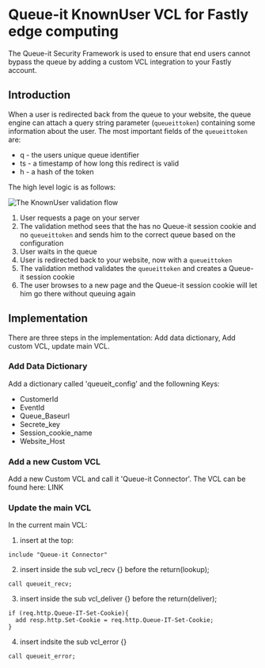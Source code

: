 # Queue-it KnownUser VCL for Fastly edge computing
The Queue-it Security Framework is used to ensure that end users cannot bypass the queue by adding a custom VCL integration to your Fastly account.
## Introduction
When a user is redirected back from the queue to your website, the queue engine can attach a query string parameter (`queueittoken`) containing some information about the user. 
The most important fields of the `queueittoken` are:

 - q - the users unique queue identifier
 - ts - a timestamp of how long this redirect is valid
 - h - a hash of the token


The high level logic is as follows:

![The KnownUser validation flow](https://github.com/queueit/KnownUser.V3.ASPNET/blob/master/Documentation/KnownUserFlow.png)

 1. User requests a page on your server
 2. The validation method sees that the has no Queue-it session cookie and no `queueittoken` and sends him to the correct queue based on the configuration
 3. User waits in the queue
 4. User is redirected back to your website, now with a `queueittoken`
 5. The validation method validates the `queueittoken` and creates a Queue-it session cookie
 6. The user browses to a new page and the Queue-it session cookie will let him go there without queuing again

## Implementation
There are three steps in the implementation: Add data dictionary, Add custom VCL, update main VCL.

### Add Data Dictionary 
Add a dictionary called 'queueit_config' and the followning Keys:
- CustomerId
- EventId
- Queue_Baseurl
- Secrete_key
- Session_cookie_name
- Website_Host

### Add a new Custom VCL
Add a new Custom VCL and call it 'Queue-it Connector'. The VCL can be found here: LINK

### Update the main VCL
In the current main VCL:
1) insert at the top: 
```vcl
include "Queue-it Connector"
```

2) insert inside the sub vcl_recv {} before the return(lookup);
```vcl
call queueit_recv;
```

3) insert inside the sub vcl_deliver {} before the return(deliver);
```vcl
if (req.http.Queue-IT-Set-Cookie){
  add resp.http.Set-Cookie = req.http.Queue-IT-Set-Cookie;
}
```

4) insert indsite the sub vcl_error {}
```vcl
call queueit_error;
```
